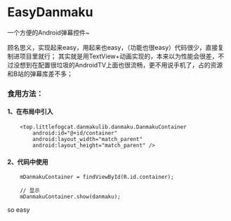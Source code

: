 # EasyDanmaku
一个方便的Android弹幕控件~

顾名思义，实现起来easy，用起来也easy，（功能也很easy）代码很少，直接复制进项目里就行；
其实就是用TextView+动画实现的，本来以为性能会很差，不过没想到在配置很垃圾的AndroidTV上面也很流畅，更不用说手机了，占的资源和B站的弹幕库差不多；

### 食用方法：
#### 1、在布局中引入
```
    <top.littlefogcat.danmakulib.danmaku.DanmakuContainer
        android:id="@+id/container"
        android:layout_width="match_parent"
        android:layout_height="match_parent" />
```
#### 2、代码中使用
```
    mDanmakuContainer = findViewById(R.id.container);
    
    // 显示
    mDanmakuContainer.show(danmaku);
```
so easy
